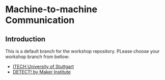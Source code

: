 # Machine-to-machine Communication
## Introduction
This is a default branch for the workshop repository. PLease choose your workshop branch from bellow:
- [ITECH University of Stuttgart](../tree/itech)
- [DETECT! by Maker Institute](../tree/mi-detect)

